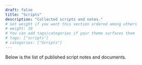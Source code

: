 ```yaml
---
draft: false
title: "Scripts"
description: "Collected scripts and notes."
# Set weight if you want this section ordered among others
# weight: 10
# You can add tags/categories if your theme surfaces them
# tags: ["scripts"]
# categories: ["Scripts"]
---
```


Below is the list of published script notes and documents.
